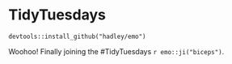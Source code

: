 # TidyTuesdays

```{r setup, include=FALSE, echo=FALSE}
devtools::install_github("hadley/emo")
```

Woohoo! Finally joining the #TidyTuesdays `r emo::ji("biceps")`. 
